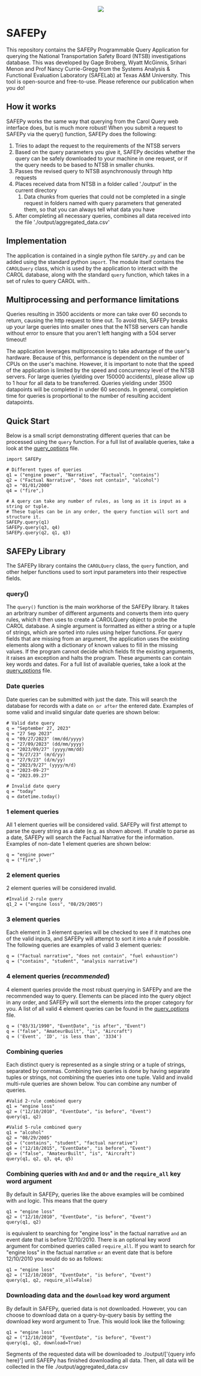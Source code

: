 <p align="center">
  <img src="SAFELogoBar.png"/>
</p>

# SAFEPy
This repository contains the SAFEPy Programmable Query Application for querying the National Transportation Safety Board (NTSB) investigations database.
This was developed by Gage Broberg, Wyatt McGinnis, Srihari Menon and Prof Nancy Currie-Gregg from the Systems Analysis & Functional Evaluation Laboratory (SAFELab) at Texas A&M University.
This tool is open-source and free-to-use. Please reference our publication when you do!

## How it works
SAFEPy works the same way that querying from the Carol Query web interface does, but is much more robust! When you submit a request to SAFEPy via the query() function, SAFEPy does the following:
1. Tries to adapt the request to the requirements of the NTSB servers
2. Based on the query parameters you give it, SAFEPy decides whether the query can be safely downloaded to your machine in one request, or if the query needs to be based to NTSB in smaller chunks.
3. Passes the revised query to NTSB asynchronously through http requests
4. Places received data from NTSB in a folder called './output' in the current directory
   1. Data chunks from queries that could not be completed in a single request in folders named with query parameters that generated them, so that you can always tell what data you have
5. After completing all necessary queries, combines all data received into the file './output/aggregated_data.csv'

## Implementation
The application is contained in a single python file `SAFEPy.py` and can be added using the standard python `import`. The module itself contains the `CAROLQuery` class, which is used by the application to interact with the CAROL database, along with the standard `query` function, which takes in a set of rules to query CAROL with.. 

## Multiprocessing and performance limitations
Queries resulting in 3500 accidents or more can take over 60 seconds to return, causing the http request to time out. To avoid this, SAFEPy breaks up your large queries into smaller ones that the NTSB servers can handle without error to ensure that you aren't left hanging with a 504 server timeout!

The application leverages multiprocessing to take advantage of the user's hardware. Because of this, performance is dependent on the number of CPUs on the user's machine. However, it is important to note that the speed of the application is limited by the speed and concurrency level of the NTSB servers. For large queries (yielding over 150000 accidents), please allow up to 1 hour for all data to be transferred. Queries yielding under 3500 datapoints will be completed in under 60 seconds. In general, completion time for queries is proportional to the number of resulting accident datapoints.

## Quick Start
Below is a small script demonstrating different queries that can be processed using the `query` function. For a full list of available queries, take a look at the [query_options](query_options.md) file.

```
import SAFEPy

# Different types of queries
q1 = ("engine power", "Narrative", "Factual", "contains")
q2 = ("Factual Narrative", "does not contain", "alcohol")
q3 = "01/01/2000"
q4 = ("fire",)

# A query can take any number of rules, as long as it is input as a string or tuple. 
# These tuples can be in any order, the query function will sort and structure it. 
SAFEPy.query(q1)
SAFEPy.query(q3, q4)
SAFEPy.query(q2, q1, q3)
```
## SAFEPy Library
The SAFEPy library contains the `CAROLQuery` class, the `query` function, and other helper functions used to sort input parameters into their respective fields.

### query()
The `query()` function is the main workhorse of the SAFEPy library. It takes an arbritrary number of different arguments and converts them into query rules, which it then uses to create a CAROLQuery object to probe the CAROL database. A single argument is formatted as either a string or a tuple of strings, which are sorted into rules using helper functions. For query fields that are missing from an argument, the application uses the existing elements along with a dictionary of known values to fill in the missing values. If the program cannot decide which fields fit the existing arguments, it raises an exception and halts the program. These arguments can contain key words and dates. For a full list of available queries, take a look at the [query_options](query_options.md) file.

### Date queries
Date queries can be submitted with just the date. This will search the database for records with a date `on or after` the entered date. Examples of some valid and invalid singular date queries are shown below:
```
# Valid date query
q = "September 27, 2023"
q = "27 Sep 2023"
q = "09/27/2023" (mm/dd/yyyy)
q = "27/09/2023" (dd/mm/yyyy)
q = "2023/09/27" (yyyy/mm/dd)
q = "9/27/23" (m/d/yy)
q = "27/9/23" (d/m/yy)
q = "2023/9/27" (yyyy/m/d)
q = "2023-09-27"
q = "2023.09.27"

# Invalid date query
q = "today"
q = datetime.today()
```

### 1 element queries
All 1 element queries will be considered valid. SAFEPy will first attempt to parse the query string as a date (e.g. as shown above). If unable to parse as a date, SAFEPy will search the Factual Narrative for the information. Examples of non-date 1 element queries are shown below:
```
q = "engine power"
q = ("fire",)
```

### 2 element queries
2 element queries will be considered invalid.
```
#Invalid 2-rule query
q1_2 = ("engine loss", "08/29/2005")
```

### 3 element queries
Each element in 3 element queries will be checked to see if it matches one of the valid inputs, and SAFEPy will attempt to sort it into a rule if possible. The following queries are examples of valid 3 element queries:
```
q = ("Factual narrative", "does not contain", "fuel exhaustion")
q = ("contains", "student", "analysis narrative")
```

### 4 element queries (___recommended___)
4 element queries provide the most robust querying in SAFEPy and are the recommended way to query. Elements can be placed into the query object in any order, and SAFEPy will sort the elements into the proper category for you. A list of all valid 4 element queries can be found in the [query_options](query_options.md) file.
```
q = ("03/31/1990", "EventDate", "is after", "Event")
q = ("false", "AmateurBuilt", "is", "Aircraft")
q = ('Event', 'ID', 'is less than', '3334')
```

### Combining queries
Each distinct query is represented as a single string or a tuple of strings, separated by commas. Combining two queries is done by having separate tuples or strings, not combining the queries into one tuple. Valid and invalid multi-rule queries are shown below. You can combine any number of queries.

```
#Valid 2-rule combined query
q1 = "engine loss"
q2 = ("12/10/2010", "EventDate", "is before", "Event")
query(q1, q2)

#Valid 5-rule combined query
q1 = "alcohol"
q2 = "08/29/2005"
q3 = ("contains", "student", "factual narrative")
q4 = ("12/10/2015", "EventDate", "is before", "Event")
q5 = ("false", "AmateurBuilt", "is", "Aircraft")
query(q1, q2, q3, q4, q5)
```

### Combining queries with `And` and `Or` and the `require_all` key word argument
By default in SAFEPy, queries like the above examples will be combined with `and` logic. This means that the query
```
q1 = "engine loss"
q2 = ("12/10/2010", "EventDate", "is before", "Event")
query(q1, q2)
```
is equivalent to searching for "engine loss" in the factual narrative `and` an event date that is before 12/10/2010. There is an optional key word argument for combined queries called `require_all`. If you want to search for "engine loss" in the factual narrative `or` an event date that is before 12/10/2010 you would do so as follows:
```
q1 = "engine loss"
q2 = ("12/10/2010", "EventDate", "is before", "Event")
query(q1, q2, require_all=False)
```

### Downloading data and the `download` key word argument
By default in SAFEPy, queried data is not downloaded. However, you can choose to download data on a query-by-query basis by setting the download key word argument to True. This would look like the following:
```
q1 = "engine loss"
q2 = ("12/10/2010", "EventDate", "is before", "Event")
query(q1, q2, download=True)
```
Segments of the requested data will be downloaded to ./output/['{query info here}'] until SAFEPy has finished downloading all data. Then, all data will be collected in the file ./output/aggregated_data.csv
